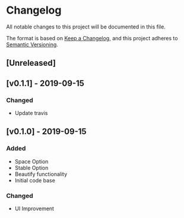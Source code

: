 # Changelog
All notable changes to this project will be documented in this file.

The format is based on [Keep a Changelog](https://keepachangelog.com/en/1.0.0/),
and this project adheres to [Semantic Versioning](https://semver.org/spec/v2.0.0.html).

## [Unreleased]

## [v0.1.1] - 2019-09-15
### Changed
- Update travis

## [v0.1.0] - 2019-09-15
### Added
- Space Option
- Stable Option
- Beautify functionality
- Initial code base

### Changed
- UI Improvement

